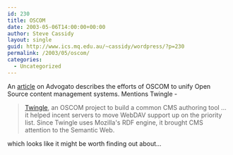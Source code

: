 ```yaml
---
id: 230
title: OSCOM
date: 2003-05-06T14:00:00+00:00
author: Steve Cassidy
layout: single
guid: http://www.ics.mq.edu.au/~cassidy/wordpress/?p=230
permalink: /2003/05/oscom/
categories:
  - Uncategorized
---
```

An [article](http://www.advogato.org/article/657.html) on Advogato describes the efforts of OSCOM to unify Open Source content management systems. Mentions Twingle - 

> [Twingle](http://www.oscom.org/Projects/Twingle/), an OSCOM project to build a common CMS authoring tool ... it helped incent servers to move WebDAV support up on the priority list. Since Twingle uses Mozilla's RDF engine, it brought CMS attention to the Semantic Web. 

which looks like it might be worth finding out about...
